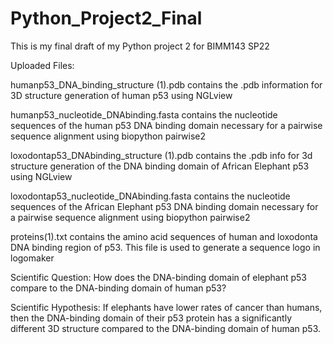 # Python_Project2_Final
This is my final draft of my Python project 2 for BIMM143 SP22


Uploaded Files:

humanp53_DNA_binding_structure (1).pdb contains the .pdb information for 3D structure generation of human p53 using NGLview

humanp53_nucleotide_DNAbinding.fasta contains the nucleotide sequences of the human p53 DNA binding domain necessary for a pairwise sequence alignment using biopython pairwise2

loxodontap53_DNAbinding_structure (1).pdb contains the .pdb info for 3d structure generation of the DNA binding domain of African Elephant p53 using NGLview

loxodontap53_nucleotide_DNAbinding.fasta contains the nucleotide sequences of the African Elephant p53 DNA binding domain necessary for a pairwise sequence alignment using biopython pairwise2

proteins(1).txt contains the amino acid sequences of human and loxodonta DNA binding region of p53. This file is used to generate a sequence logo in logomaker

Scientific Question: How does the DNA-binding domain of elephant p53 compare to the DNA-binding domain of human p53?

Scientific Hypothesis: If elephants have lower rates of cancer than humans, then the DNA-binding domain of their p53 protein has a significantly different 3D structure compared to the DNA-binding domain of human p53.
